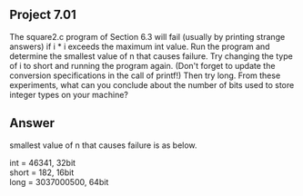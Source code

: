 ## Project 7.01

The square2.c program of Section 6.3 will fail (usually by printing strange answers) if i * i exceeds the maximum int value. Run the program and determine the smallest value of n that causes failure. Try changing the type of i to short and running the program again. (Don't forget to update the conversion specifications in the call of printf!) Then try long. From these experiments, what can you conclude about the number of bits used to store integer types on your machine?


## Answer
smallest value of n that causes failure is as below.

int = 46341, 32bit  
short = 182, 16bit  
long = 3037000500, 64bit  
